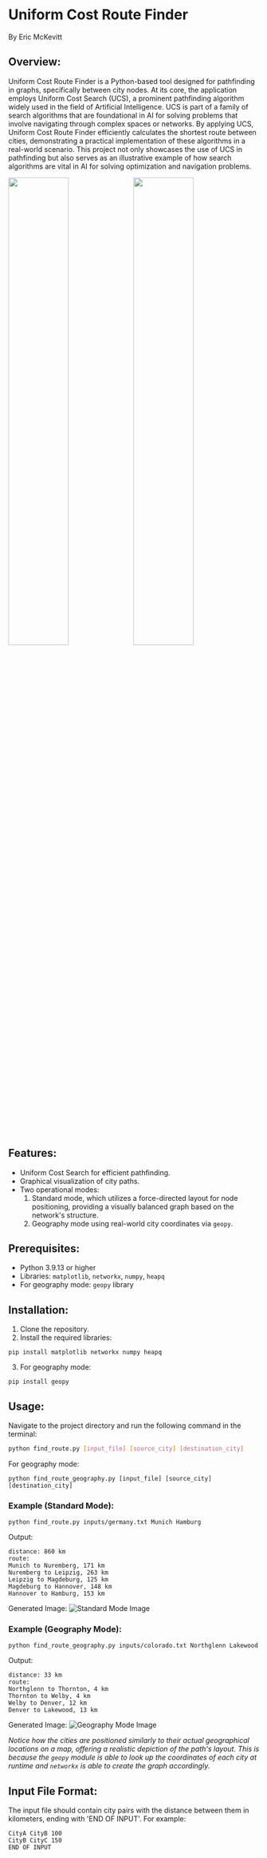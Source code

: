 # Uniform Cost Route Finder
By Eric McKevitt

## Overview: 

Uniform Cost Route Finder is a Python-based tool designed for pathfinding in graphs, specifically between city nodes. At its core, the application employs Uniform Cost Search (UCS), a prominent pathfinding algorithm widely used in the field of Artificial Intelligence. UCS is part of a family of search algorithms that are foundational in AI for solving problems that involve navigating through complex spaces or networks. By applying UCS, Uniform Cost Route Finder efficiently calculates the shortest route between cities, demonstrating a practical implementation of these algorithms in a real-world scenario. This project not only showcases the use of UCS in pathfinding but also serves as an illustrative example of how search algorithms are vital in AI for solving optimization and navigation problems.

<p float="left">
  <img src="https://i.imgur.com/ipISxBG.png" width="49%" />
  <img src="https://i.imgur.com/1gXHtiE.png" width="49%" /> 
</p>

## Features:

* Uniform Cost Search for efficient pathfinding.  
* Graphical visualization of city paths.  
* Two operational modes:  
    1. Standard mode, which utilizes a force-directed layout for node positioning, providing a visually balanced graph based on the network's structure.
    2. Geography mode using real-world city coordinates via `geopy`. 

## Prerequisites:

* Python 3.9.13 or higher
* Libraries: `matplotlib`, `networkx`, `numpy`, `heapq`
* For geography mode: `geopy` library 

## Installation:

1. Clone the repository.  
2. Install the required libraries:  
```
pip install matplotlib networkx numpy heapq
```
3. For geography mode:  
```
pip install geopy
```

## Usage:
Navigate to the project directory and run the following command in the terminal:

```bash
python find_route.py [input_file] [source_city] [destination_city]
```

For geography mode:
```
python find_route_geography.py [input_file] [source_city] [destination_city]
```

### Example (Standard Mode): 
```
python find_route.py inputs/germany.txt Munich Hamburg
```

Output: 
```
distance: 860 km
route:
Munich to Nuremberg, 171 km
Nuremberg to Leipzig, 263 km
Leipzig to Magdeburg, 125 km
Magdeburg to Hannover, 148 km
Hannover to Hamburg, 153 km
```

Generated Image:
![Standard Mode Image](https://i.imgur.com/ipISxBG.png)


### Example (Geography Mode):

```
python find_route_geography.py inputs/colorado.txt Northglenn Lakewood
```

Output:
```
distance: 33 km
route:
Northglenn to Thornton, 4 km
Thornton to Welby, 4 km
Welby to Denver, 12 km
Denver to Lakewood, 13 km
```

Generated Image:
![Geography Mode Image](https://i.imgur.com/1gXHtiE.png)

_Notice how the cities are positioned similarly to their actual geographical locations on a map, offering a realistic depiction of the path's layout. This is because the `geopy` module is able to look up the coordinates of each city at runtime and `networkx` is able to create the graph accordingly._

## Input File Format:
The input file should contain city pairs with the distance between them in kilometers, ending with 'END OF INPUT'. For example:
```
CityA CityB 100
CityB CityC 150
END OF INPUT
```